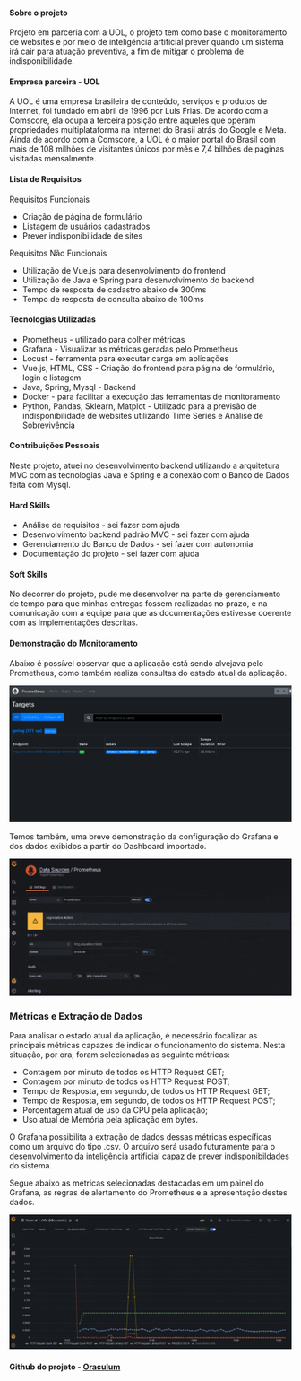 #### Sobre o projeto


Projeto em parceria com a UOL, o projeto tem como base o monitoramento de websites e por meio de inteligência artificial prever quando um sistema irá cair para atuação preventiva, a fim de mitigar o problema de indisponibilidade.

#### Empresa parceira - UOL
A UOL é uma empresa brasileira de conteúdo, serviços e produtos de Internet, foi fundado em abril de 1996 por Luis Frias. De acordo com a Comscore, ela ocupa a terceira posição entre aqueles que operam propriedades multiplataforma na Internet do Brasil atrás do Google e Meta. Ainda de acordo com a Comscore, a UOL é o maior portal do Brasil com mais de 108 milhões de visitantes únicos por mês e 7,4 bilhões de páginas visitadas mensalmente.

#### Lista de Requisitos

Requisitos Funcionais
- Criação de página de formulário 
- Listagem de usuários cadastrados
- Prever indisponibilidade de sites

Requisitos Não Funcionais 
- Utilização de Vue.js para desenvolvimento do frontend
- Utilização de Java e Spring para desenvolvimento do backend
- Tempo de resposta de cadastro abaixo de 300ms
- Tempo de resposta de consulta abaixo de 100ms

#### Tecnologias Utilizadas
- Prometheus - utilizado para colher métricas
- Grafana - Visualizar as métricas geradas pelo Prometheus
- Locust - ferramenta para executar carga em aplicações
- Vue.js, HTML, CSS - Criação do frontend para página de formulário, login e listagem 
- Java, Spring, Mysql - Backend 
- Docker - para facilitar a execução das ferramentas de monitoramento
- Python, Pandas, Sklearn, Matplot - Utilizado para a previsão de indisponibilidade de websites utilizando Time Series e Análise de Sobrevivência 

#### Contribuições Pessoais
Neste projeto, atuei no desenvolvimento backend utilizando a arquitetura MVC com as tecnologias Java e Spring e a conexão com o Banco de Dados feita com Mysql.
#### Hard Skills
- Análise de requisitos - sei fazer com ajuda
- Desenvolvimento backend padrão MVC - sei fazer com ajuda
- Gerenciamento do Banco de Dados - sei fazer com autonomia
- Documentação do projeto - sei fazer com ajuda

#### Soft Skills
No decorrer do projeto, pude me desenvolver na parte de gerenciamento de tempo para que minhas entregas fossem realizadas no prazo, e na comunicação com a equipe para que as documentações estivesse coerente com as implementações descritas.

#### Demonstração do Monitoramento
Abaixo é possível observar que a aplicação está sendo alvejava pelo Prometheus, como também realiza consultas do estado atual da aplicação.

<p align="center">
  <img alt="prom" src="https://github.com/Oraculum-Fatec/sistema-cadastro-backend/blob/main/assets/prometheus_show.gif">
</p>

Temos também, uma breve demonstração da configuração do Grafana e dos dados exibidos a partir do Dashboard importado.

<p align="center">
  <img alt="graf" src="https://github.com/Oraculum-Fatec/sistema-cadastro-backend/blob/main/assets/grafana_show.gif">
</p>

### Métricas e Extração de Dados
Para analisar o estado atual da aplicação, é necessário focalizar as principais métricas capazes de indicar o funcionamento do sistema. Nesta situação, por ora, foram selecionadas as seguinte métricas:
  - Contagem por minuto de todos os HTTP Request GET; 
  - Contagem por minuto de todos os HTTP Request POST; 
  - Tempo de Resposta, em segundo, de todos os HTTP Request GET;
  - Tempo de Resposta, em segundo, de todos os HTTP Request POST;
  - Porcentagem atual de uso da CPU pela aplicação; 
  - Uso atual de Memória pela aplicação em bytes.

O Grafana possibilita a extração de dados dessas métricas específicas como um arquivo do tipo .csv. O arquivo será usado futuramente para o desenvolvimento da inteligência artificial capaz de prever indisponibildades do sistema.

Segue abaixo as métricas selecionadas destacadas em um painel do Grafana, as regras de alertamento do Prometheus e a apresentação destes dados.

<p align="center">
  <img alt="data" src="https://github.com/Oraculum-Fatec/sistema-cadastro-backend/blob/main/assets/getting_data_show.gif">
</p>


#### Github do projeto - [Oraculum](https://github.com/Oraculum-Fatec)
